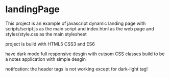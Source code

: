# landingPage

This project is an example of javascript dynamic landing page with scripts/script.js as the main script and index.html as the web page and styles/style.css as the main stylesheet

project is build with HTML5 CSS3 and ES6

have dark mode full responsive desgin with cutsom CSS classes build to be a notes application with simple desgin 

notifcation: the header tags is not working except for dark-light tag!
